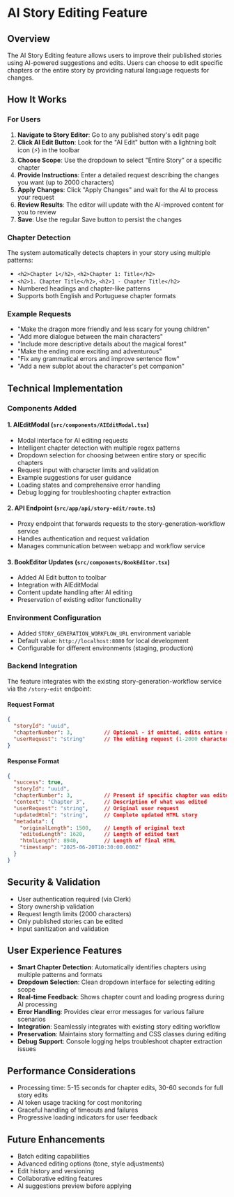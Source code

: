 # AI Story Editing Feature

## Overview
The AI Story Editing feature allows users to improve their published stories using AI-powered suggestions and edits. Users can choose to edit specific chapters or the entire story by providing natural language requests for changes.

## How It Works

### For Users
1. **Navigate to Story Editor**: Go to any published story's edit page
2. **Click AI Edit Button**: Look for the "AI Edit" button with a lightning bolt icon (⚡) in the toolbar
3. **Choose Scope**: Use the dropdown to select "Entire Story" or a specific chapter
4. **Provide Instructions**: Enter a detailed request describing the changes you want (up to 2000 characters)
5. **Apply Changes**: Click "Apply Changes" and wait for the AI to process your request
6. **Review Results**: The editor will update with the AI-improved content for you to review
7. **Save**: Use the regular Save button to persist the changes

### Chapter Detection
The system automatically detects chapters in your story using multiple patterns:
- `<h2>Chapter 1</h2>`, `<h2>Chapter 1: Title</h2>`
- `<h2>1. Chapter Title</h2>`, `<h2>1 - Chapter Title</h2>`
- Numbered headings and chapter-like patterns
- Supports both English and Portuguese chapter formats

### Example Requests
- "Make the dragon more friendly and less scary for young children"
- "Add more dialogue between the main characters"
- "Include more descriptive details about the magical forest"
- "Make the ending more exciting and adventurous"
- "Fix any grammatical errors and improve sentence flow"
- "Add a new subplot about the character's pet companion"

## Technical Implementation

### Components Added

#### 1. AIEditModal (`src/components/AIEditModal.tsx`)
- Modal interface for AI editing requests
- Intelligent chapter detection with multiple regex patterns
- Dropdown selection for choosing between entire story or specific chapters
- Request input with character limits and validation
- Example suggestions for user guidance
- Loading states and comprehensive error handling
- Debug logging for troubleshooting chapter extraction

#### 2. API Endpoint (`src/app/api/story-edit/route.ts`)
- Proxy endpoint that forwards requests to the story-generation-workflow service
- Handles authentication and request validation
- Manages communication between webapp and workflow service

#### 3. BookEditor Updates (`src/components/BookEditor.tsx`)
- Added AI Edit button to toolbar
- Integration with AIEditModal
- Content update handling after AI editing
- Preservation of existing editor functionality

### Environment Configuration
- Added `STORY_GENERATION_WORKFLOW_URL` environment variable
- Default value: `http://localhost:8080` for local development
- Configurable for different environments (staging, production)

### Backend Integration
The feature integrates with the existing story-generation-workflow service via the `/story-edit` endpoint:

#### Request Format
```json
{
  "storyId": "uuid",
  "chapterNumber": 3,          // Optional - if omitted, edits entire story
  "userRequest": "string"      // The editing request (1-2000 characters)
}
```

#### Response Format
```json
{
  "success": true,
  "storyId": "uuid",
  "chapterNumber": 3,          // Present if specific chapter was edited
  "context": "Chapter 3",      // Description of what was edited
  "userRequest": "string",     // Original user request
  "updatedHtml": "string",     // Complete updated HTML story
  "metadata": {
    "originalLength": 1500,    // Length of original text
    "editedLength": 1620,      // Length of edited text
    "htmlLength": 8940,        // Length of final HTML
    "timestamp": "2025-06-20T10:30:00.000Z"
  }
}
```

## Security & Validation
- User authentication required (via Clerk)
- Story ownership validation
- Request length limits (2000 characters)
- Only published stories can be edited
- Input sanitization and validation

## User Experience Features
- **Smart Chapter Detection**: Automatically identifies chapters using multiple patterns and formats
- **Dropdown Selection**: Clean dropdown interface for selecting editing scope
- **Real-time Feedback**: Shows chapter count and loading progress during AI processing
- **Error Handling**: Provides clear error messages for various failure scenarios
- **Integration**: Seamlessly integrates with existing story editing workflow
- **Preservation**: Maintains story formatting and CSS classes during editing
- **Debug Support**: Console logging helps troubleshoot chapter extraction issues

## Performance Considerations
- Processing time: 5-15 seconds for chapter edits, 30-60 seconds for full story edits
- AI token usage tracking for cost monitoring
- Graceful handling of timeouts and failures
- Progressive loading indicators for user feedback

## Future Enhancements
- Batch editing capabilities
- Advanced editing options (tone, style adjustments)
- Edit history and versioning
- Collaborative editing features
- AI suggestions preview before applying
